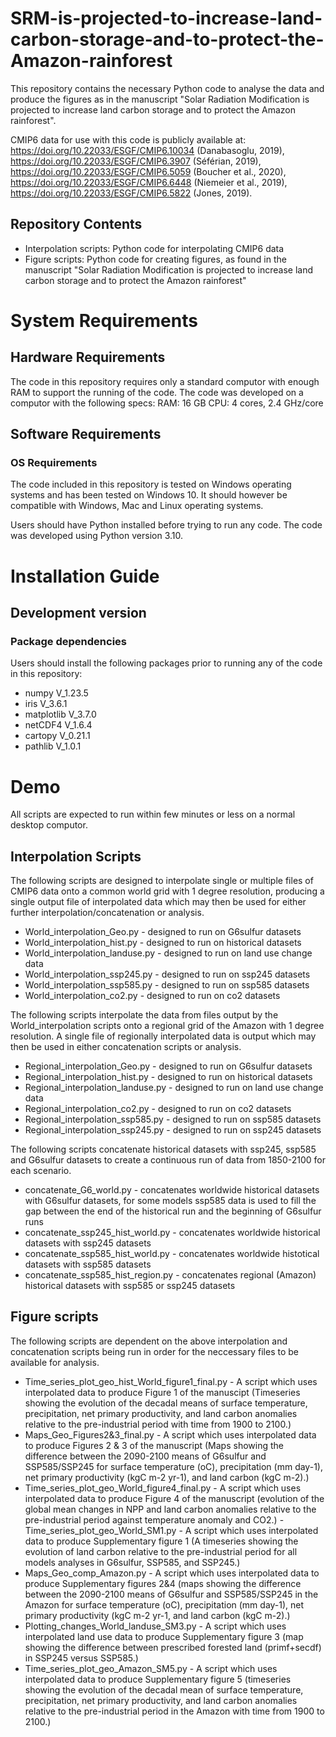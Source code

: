 # SRM-is-projected-to-increase-land-carbon-storage-and-to-protect-the-Amazon-rainforest

This repository contains the necessary Python code to analyse the data and produce the figures as in the manuscript "Solar Radiation Modification is projected to increase land carbon storage and to protect the Amazon rainforest". 

CMIP6 data for use with this code is publicly available at: https://doi.org/10.22033/ESGF/CMIP6.10034 (Danabasoglu, 2019), https://doi.org/10.22033/ESGF/CMIP6.3907 (Séférian, 2019), https://doi.org/10.22033/ESGF/CMIP6.5059 (Boucher et al., 2020), https://doi.org/10.22033/ESGF/CMIP6.6448 (Niemeier et al., 2019), https://doi.org/10.22033/ESGF/CMIP6.5822 (Jones, 2019). 

## Repository Contents
- Interpolation scripts: Python code for interpolating CMIP6 data
- Figure scripts: Python code for creating figures, as found in the manuscript "Solar Radiation Modification is projected to increase land carbon storage and to protect the Amazon rainforest"

# System Requirements 
## Hardware Requirements
The code in this repository requires only a standard computor with enough RAM to support the running of the code. The code was developed on a computor with the following specs:
  RAM: 16 GB
  CPU: 4 cores, 2.4 GHz/core 

## Software Requirements
### OS Requirements 
The code included in this repository is tested on Windows operating systems and has been tested on Windows 10. It should however be compatible with Windows, Mac and Linux operating systems. 

Users should have Python installed before trying to run any code. The code was developed using Python version 3.10. 

# Installation Guide
## Development version
### Package dependencies
Users should install the following packages prior to running any of the code in this repository: 
  - numpy V_1.23.5
  - iris V_3.6.1
  - matplotlib V_3.7.0
  - netCDF4 V_1.6.4
  - cartopy V_0.21.1
  - pathlib V_1.0.1

# Demo
All scripts are expected to run within few minutes or less on a normal desktop computor. 

## Interpolation Scripts
The following scripts are designed to interpolate single or multiple files of CMIP6 data onto a common world grid with 1 degree resolution, producing a single output file of interpolated data which may then be used for either further interpolation/concatenation or analysis.
  - World_interpolation_Geo.py - designed to run on G6sulfur datasets
  - World_interpolation_hist.py - designed to run on historical datasets
  - World_interpolation_landuse.py - designed to run on land use change data
  - World_interpolation_ssp245.py - designed to run on ssp245 datasets
  - World_interpolation_ssp585.py - designed to run on ssp585 datasets
  - World_interpolation_co2.py - designed to run on co2 datasets

The following scripts interpolate the data from files output by the World_interpolation scripts onto a regional grid of the Amazon with 1 degree resolution. A single file of regionally interpolated data is output which may then be used in either concatenation scripts or analysis. 
  - Regional_interpolation_Geo.py - designed to run on G6sulfur datasets
  - Regional_interpolation_hist.py - designed to run on historical datasets
  - Regional_interpolation_landuse.py - designed to run on land use change data
  - Regional_interpolation_co2.py - designed to run on co2 datasets
  - Regional_interpolation_ssp585.py - designed to run on ssp585 datasets
  - Regional_interpolation_ssp245.py - designed to run on ssp245 datasets

The following scripts concatenate historical datasets with ssp245, ssp585 and G6sulfur datasets to create a continuous run of data from 1850-2100 for each scenario. 
  - concatenate_G6_world.py - concatenates worldwide historical datasets with G6sulfur datasets, for some models ssp585 data is used to fill the gap between the end of the       historical run and the beginning of G6sulfur runs
  - concatenate_ssp245_hist_world.py - concatenates worldwide historical datasets with ssp245 datasets
  - concatenate_ssp585_hist_world.py - concatenates worldwide histotical datasets with ssp585 datasets 
  - concatenate_ssp585_hist_region.py - concatenates regional (Amazon) historical datasets with ssp585 or ssp245 datasets

## Figure scripts
The following scripts are dependent on the above interpolation and concatenation scripts being run in order for the neccessary files to be available for analysis. 

- Time_series_plot_geo_hist_World_figure1_final.py - A script which uses  interpolated data to produce Figure 1 of the manuscipt (Timeseries showing the evolution of the decadal means of surface temperature, precipitation, net primary productivity, and land carbon anomalies relative to the pre-industrial period with time from 1900 to 2100.)
- Maps_Geo_Figures2&3_final.py - A script which uses interpolated data to produce Figures 2 & 3 of the manuscript (Maps showing the difference between the 2090-2100 means of G6sulfur and SSP585/SSP245 for surface temperature (oC), precipitation (mm day-1), net primary productivity (kgC m-2 yr-1), and land carbon (kgC m-2).)
- Time_series_plot_geo_World_figure4_final.py - A script which uses interpolated data to produce Figure 4 of the manuscript (evolution of the global mean changes in NPP and land carbon anomalies relative to the pre-industrial period against temperature anomaly and CO2.)
-Time_series_plot_geo_World_SM1.py - A script which uses interpolated data to produce Supplementary figure 1 (A timeseries showing the evolution of land carbon relative to the pre-industrial period for all models analyses in G6sulfur, SSP585, and SSP245.)
- Maps_Geo_comp_Amazon.py - A script which uses interpolated data to produce Supplementary figures 2&4 (maps showing the difference between the 2090-2100 means of G6sulfur and SSP585/SSP245 in the Amazon for surface temperature (oC), precipitation (mm day-1), net primary productivity (kgC m-2 yr-1, and land carbon (kgC m-2).)
- Plotting_changes_World_landuse_SM3.py - A script which uses interpolated land use data to produce Supplementary figure 3 (map showing the difference between prescribed forested land (primf+secdf) in SSP245 versus SSP585.)
- Time_series_plot_geo_Amazon_SM5.py - A script which uses interpolated data to produce Supplementary figure 5 (timeseries showing the evolution of the decadal mean of surface temperature, precipitation, net primary productivity, and land carbon anomalies relative to the pre-industrial period in the Amazon with time from 1900 to 2100.) 

